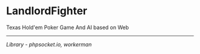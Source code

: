 # LandlordFighter
Texas Hold'em Poker Game And AI based on Web

---
_Library - phpsocket.io, workerman_
